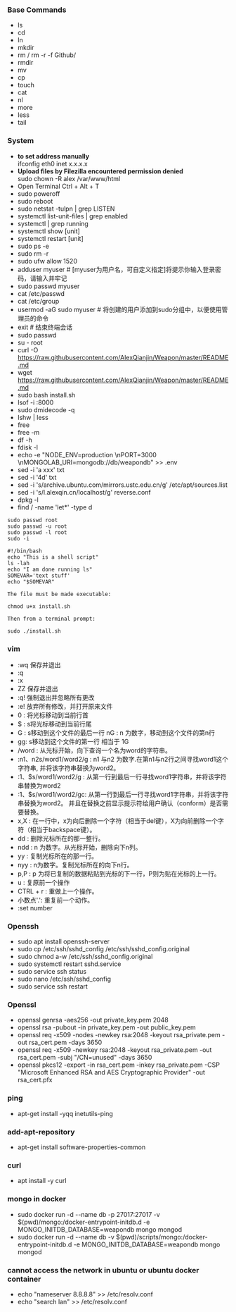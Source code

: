 ### Base Commands
- ls
- cd
- ln
- mkdir
- rm / rm -r -f Github/
- rmdir
- mv
- cp
- touch
- cat
- nl
- more
- less
- tail

### System
- __to set address manually__  
  ifconfig eth0 inet x.x.x.x 
- __Upload files by Filezilla encountered permission denied__  
  sudo chown -R alex /var/www/html
- Open Terminal Ctrl + Alt + T 
- sudo poweroff
- sudo reboot
- sudo netstat -tulpn | grep LISTEN
- systemctl list-unit-files | grep enabled
- systemctl | grep running
- systemctl show [unit]
- systemctl restart [unit]
- sudo ps -e
- sudo rm -r
- sudo ufw allow 1520
- adduser myuser          # [myuser为用户名，可自定义指定]将提示你输入登录密码，请输入并牢记
- sudo passwd myuser
- cat /etc/passwd 
- cat /etc/group
- usermod -aG sudo myuser # 将创建的用户添加到sudo分组中，以便使用管理员的命令
- exit                    # 结束终端会话
- sudo passwd 
- su - root
- curl -O https://raw.githubusercontent.com/AlexQianjin/Weapon/master/README.md
- wget https://raw.githubusercontent.com/AlexQianjin/Weapon/master/README.md
- sudo bash install.sh
- lsof -i :8000
- sudo dmidecode -q
- lshw | less
- free 
- free -m
- df -h
- fdisk -l
- echo -e "NODE_ENV=production \nPORT=3000 \nMONGOLAB_URI=mongodb://db/weapondb" >> .env
- sed -i 'a xxx' txt
- sed -i '4d' txt
- sed -i 's/archive.ubuntu.com/mirrors.ustc.edu.cn/g' /etc/apt/sources.list
- sed -i 's/l.alexqin.cn/localhost/g' reverse.conf
- dpkg -l
- find / -name 'let*' -type d
```
sudo passwd root
sudo passwd -u root
sudo passwd -l root
sudo -i
```
```
#!/bin/bash  
echo "This is a shell script"  
ls -lah  
echo "I am done running ls"  
SOMEVAR='text stuff'  
echo "$SOMEVAR"

The file must be made executable:

chmod u+x install.sh

Then from a terminal prompt:

sudo ./install.sh
```

### vim
- :wq 保存并退出
- :q
- :x
- ZZ 保存并退出
- :q! 强制退出并忽略所有更改
- :e! 放弃所有修改，并打开原来文件
- 0 : 将光标移动到当前行首
- $ : s将光标移动到当前行尾
- G : s移动到这个文件的最后一行  nG : n 为数字，移动到这个文件的第n行
- gg: s移动到这个文件的第一行 相当于 1G
- /word :  从光标开始，向下查询一个名为word的字符串。
- :n1、n2s/word1/word2/g : n1 与n2 为数字.在第n1与n2行之间寻找word1这个字符串, 并将该字符串替换为word2。
- :1、$s/word1/word2/g : 从第一行到最后一行寻找word1字符串，并将该字符串替换为word2
- :1、$s/word1/word2/gc: 从第一行到最后一行寻找word1字符串，并将该字符串替换为word2。 并且在替换之前显示提示符给用户确认（conform）是否需要替换。
- x,X  : 在一行中，x为向后删除一个字符（相当于del键），X为向前删除一个字符（相当于backspace键）。
- dd   : 删除光标所在的那一整行。
- ndd  : n 为数字。从光标开始，删除向下n列。
- yy   : 复制光标所在的那一行。   
- nyy  : n为数字。复制光标所在的向下n行。
- p,P  : p 为将已复制的数据粘贴到光标的下一行，P则为贴在光标的上一行。
- u    : 复原前一个操作
- CTRL + r : 重做上一个操作。
- 小数点'.': 重复前一个动作。
- :set number

### Openssh
- sudo apt install openssh-server
- sudo cp /etc/ssh/sshd_config /etc/ssh/sshd_config.original
- sudo chmod a-w /etc/ssh/sshd_config.original
- sudo systemctl restart sshd.service
- sudo service ssh status
- sudo nano /etc/ssh/sshd_config
- sudo service ssh restart

### Openssl
- openssl genrsa -aes256 -out private_key.pem 2048
- openssl rsa -pubout -in private_key.pem -out public_key.pem
- openssl req -x509 -nodes -newkey rsa:2048 -keyout rsa_private.pem -out rsa_cert.pem -days 3650
- openssl req -x509 -newkey rsa:2048 -keyout rsa_private.pem -out rsa_cert.pem -subj "/CN=unused" -days 3650
- openssl pkcs12 -export -in rsa_cert.pem -inkey rsa_private.pem -CSP "Microsoft Enhanced RSA and AES Cryptographic Provider" -out rsa_cert.pfx

### ping
- apt-get install -yqq inetutils-ping

### add-apt-repository
- apt-get install software-properties-common

### curl
- apt install -y curl

### mongo in docker
- sudo docker run -d --name db -p 27017:27017 -v $(pwd)/mongo:/docker-entrypoint-initdb.d -e MONGO_INITDB_DATABASE=weapondb mongo mongod
- sudo docker run -d --name db -v $(pwd)/scripts/mongo:/docker-entrypoint-initdb.d -e MONGO_INITDB_DATABASE=weapondb mongo mongod

### cannot access the network in ubuntu or ubuntu docker container
- echo "nameserver 8.8.8.8" >> /etc/resolv.conf
- echo "search lan" >> /etc/resolv.conf